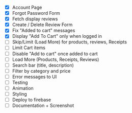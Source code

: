 - [X] Account Page
- [X] Forgot Password Form
- [X] Fetch display reviews
- [X] Create / Delete Review Form 
- [X] Fix "Added to cart" messages
- [X] Display "Add To Cart" only when logged in
- [ ] Skip/Limit (Load More) for products, reviews, Receipts
- [ ] Limit Cart items
- [ ] Disable "Add to cart" once added to cart
- [ ] Load More (Products, Receipts, Reviews)
- [ ] Search bar (title, description)
- [ ] Filter by category and price
- [ ] Error messages to UI
- [ ] Testing
- [ ] Animation
- [ ] Styling
- [ ] Deploy to firebase
- [ ] Documentation + Screenshot